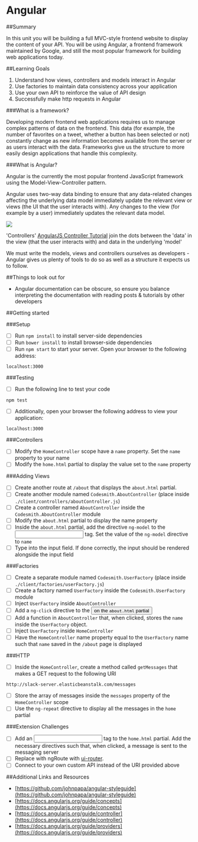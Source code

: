 # Angular

##Summary

In this unit you will be building a full MVC-style frontend website to display the content of your API. You will be using Angular, a frontend framework maintained by Google, and still the most popular framework for building web applications today.

##Learning Goals

1. Understand how views, controllers and models interact in Angular
2. Use factories to maintain data consistency across your application
3. Use your own API to reinforce the value of API design
4. Successfully make http requests in Angular

###What is a framework?

Developing modern frontend web applications requires us to manage complex patterns of data on the frontend. This data (for example, the number of favorites on a tweet, whether a button has been selected or not) constantly change as new information becomes available from the server or as users interact with the data. Frameworks give us the structure to more easily design applications that handle this complexity. 

###What is Angular?

Angular is the currently the most popular frontend JavaScript framework using the Model-View-Controller pattern. 

Angular uses two-way data binding to ensure that any data-related changes affecting the underlying data model immediately update the relevant view or views (the UI that the user interacts with). Any changes to the view (for example by a user) immediately updates the relevant data model. 

![](https://www.dropbox.com/s/lj2013fj1e8c213/Screenshot%202015-10-26%2008.09.55.png?dl=1)

'Controllers' [AngularJS Controller Tutorial](http://viralpatel.net/blogs/angularjs-controller-tutorial/) join the dots between the 'data' in the view (that the user interacts with) and data in the underlying 'model'

We must write the models, views and controllers ourselves as developers - Angular gives us plenty of tools to do so as well as a structure it expects us to follow.

##Things to look out for

* Angular documentation can be obscure, so ensure you balance interpreting the documentation with reading posts & tutorials by other developers

##Getting started

###Setup

- [ ] Run `npm install` to install server-side dependencies
- [ ] Run `bower install` to install browser-side dependencies
- [ ] Run `npm start` to start your server. Open your browser to the following address:
````
localhost:3000
````

###Testing
- [ ] Run the following line to test your code
````
npm test
````
- [ ] Additionally, open your browser the following address to view your application:
````
localhost:3000
````

###Controllers
- [ ] Modify the ```HomeController``` scope have a ```name``` property. Set the ```name``` property to your name
- [ ] Modify the ```home.html``` partial to display the value set to the ```name``` property

###Adding Views
- [ ] Create another route at ```/about``` that displays the ```about.html``` partial.
- [ ] Create another module named ```Codesmith.AboutController``` (place inside ```./client/controllers/aboutController.js```)
- [ ] Create a controller named ```AboutController``` inside the ```Codesmith.AboutController``` module
- [ ] Modify the ```about.html``` partial to display the name property
- [ ] Inside the ```about.html``` partial, add the directive ```ng-model``` to the <input> tag. Set the value of the ```ng-model``` directive to ```name```
- [ ] Type into the input field. If done correctly, the input should be rendered alongside the input field

###Factories
- [ ] Create a separate module named ```Codesmith.UserFactory``` (place inside ```./client/factories/userFactory.js```)
- [ ] Create a factory named ```UserFactory``` inside the ```Codesmith.UserFactory``` module
- [ ] Inject ```UserFactory``` inside ```AboutController```
- [ ] Add a ```ng-click``` directive to the <button> on the ```about.html``` partial
- [ ] Add a function in ```AboutController``` that, when clicked, stores the ```name``` inside the ```UserFactory``` object.
- [ ] Inject ```UserFactory``` inside ```HomeController```
- [ ] Have the ```HomeController``` name property equal to the ```UserFactory``` name such that ```name``` saved in the ```/about``` page is displayed

###HTTP
- [ ] Inside the ```HomeController```, create a method called ```getMessages``` that makes a GET request to the following URI
```
http://slack-server.elasticbeanstalk.com/messages
```
- [ ] Store the array of messages inside the ```messages``` property of the ```HomeController``` scope
- [ ] Use the ```ng-repeat``` directive to display all the messages in the ```home``` partial

###Extension Challenges
- [ ] Add an <input> tag to the ```home.html``` partial. Add the necessary directives such that, when clicked, a message is sent to the messaging server
- [ ] Replace with ngRoute with [ui-router](https://github.com/angular-ui/ui-router).
- [ ] Connect to your own custom API instead of the URI provided above

##Additional Links and Resources
- [https://github.com/johnpapa/angular-styleguide](https://github.com/johnpapa/angular-styleguide)
- [https://docs.angularjs.org/guide/concepts](https://docs.angularjs.org/guide/concepts)
- [https://docs.angularjs.org/guide/controller](https://docs.angularjs.org/guide/controller)
- [https://docs.angularjs.org/guide/providers](https://docs.angularjs.org/guide/providers)
